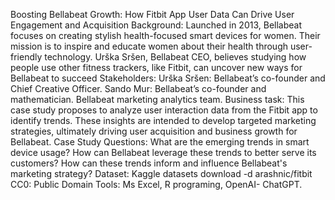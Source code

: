 Boosting Bellabeat Growth: How Fitbit App User Data Can Drive User Engagement and Acquisition
Background: Launched in 2013, Bellabeat focuses on creating stylish health-focused smart devices for women. Their mission is to inspire and educate women about their health through user-friendly technology. Urška Sršen, Bellabeat CEO, believes studying how people use other fitness trackers, like Fitbit, can uncover new ways for Bellabeat to succeed
Stakeholders: 
Urška Sršen: Bellabeat’s co-founder and Chief Creative Officer.
Sando Mur: Bellabeat’s co-founder and mathematician.
Bellabeat marketing analytics team.
Business task: This case study proposes to analyze user interaction data from the Fitbit app to identify trends. These insights are intended to develop targeted marketing strategies, ultimately driving user acquisition and business growth for Bellabeat.
Case Study Questions:
What are the emerging trends in smart device usage?
How can Bellabeat leverage these trends to better serve its customers?
How can these trends inform and influence Bellabeat's marketing strategy?
Dataset: Kaggle datasets download -d arashnic/fitbit CC0: Public Domain
Tools: Ms Excel, R programing, OpenAI- ChatGPT.
